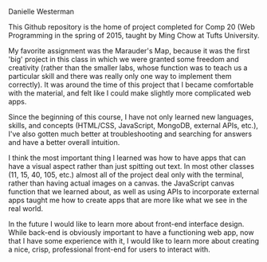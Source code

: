 Danielle Westerman

This Github repository is the home of project completed for Comp 20 (Web Programming
 in the spring of 2015, taught by Ming Chow at Tufts University. 

My favorite assignment was the Marauder's Map, because it was the first 'big' project
in this class in which we were granted some freedom and creativity (rather than the
smaller labs, whose function was to teach us a particular skill and there was really
only one way to implement them correctly). It was around the time of this project
that I became comfortable with the material, and felt like I could make slightly
more complicated web apps.

Since the beginning of this course, I have not only learned new languages, skills,
and concepts (HTML/CSS, JavaScript, MongoDB, external APIs, etc.), I've also gotten
much better at troubleshooting and searching for answers and have a better overall
intuition.

I think the most important thing I learned was how to have apps that can have a
visual aspect rather than just spitting out text. In most other classes (11, 15,
40, 105, etc.) almost all of the project deal only with the terminal, rather
than having actual images on a canvas. the JavaScript canvas function that we
learned about, as well as using APIs to incorporate external apps taught me how
to create apps that are more like what we see in the real world.

In the future I would like to learn more about front-end interface design. While
back-end is obviously important to have a functioning web app, now that I have
some experience with it, I would like to learn more about creating a nice,
crisp, professional front-end for users to interact with. 